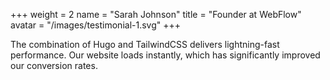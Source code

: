+++
weight = 2
name = "Sarah Johnson"
title = "Founder at WebFlow"
avatar = "/images/testimonial-1.svg"
+++

The combination of Hugo and TailwindCSS delivers lightning-fast performance. 
Our website loads instantly, which has significantly improved our conversion rates.
 